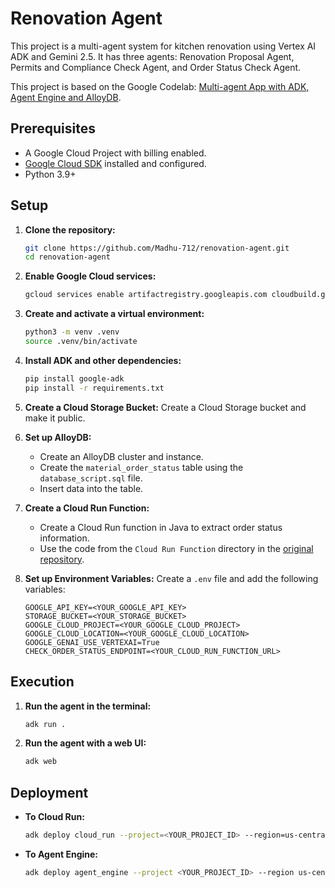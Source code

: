 # Renovation Agent

This project is a multi-agent system for kitchen renovation using Vertex AI ADK and Gemini 2.5. It has three agents: Renovation Proposal Agent, Permits and Compliance Check Agent, and Order Status Check Agent.

This project is based on the Google Codelab: [Multi-agent App with ADK, Agent Engine and AlloyDB](https://codelabs.developers.google.com/multi-agent-app-with-adk).

## Prerequisites

- A Google Cloud Project with billing enabled.
- [Google Cloud SDK](https://cloud.google.com/sdk/docs/install) installed and configured.
- Python 3.9+

## Setup

1.  **Clone the repository:**
    ```bash
    git clone https://github.com/Madhu-712/renovation-agent.git
    cd renovation-agent
    ```

2.  **Enable Google Cloud services:**
    ```bash
    gcloud services enable artifactregistry.googleapis.com cloudbuild.googleapis.com run.googleapis.com aiplatform.googleapis.com
    ```

3.  **Create and activate a virtual environment:**
    ```bash
    python3 -m venv .venv
    source .venv/bin/activate
    ```

4.  **Install ADK and other dependencies:**
    ```bash
    pip install google-adk
    pip install -r requirements.txt
    ```

5.  **Create a Cloud Storage Bucket:**
    Create a Cloud Storage bucket and make it public.

6.  **Set up AlloyDB:**
    - Create an AlloyDB cluster and instance.
    - Create the `material_order_status` table using the `database_script.sql` file.
    - Insert data into the table.

7.  **Create a Cloud Run Function:**
    - Create a Cloud Run function in Java to extract order status information.
    - Use the code from the `Cloud Run Function` directory in the [original repository](https://github.com/AbiramiSukumaran/adk-renovation-agent).

8.  **Set up Environment Variables:**
    Create a `.env` file and add the following variables:
    ```
    GOOGLE_API_KEY=<YOUR_GOOGLE_API_KEY>
    STORAGE_BUCKET=<YOUR_STORAGE_BUCKET>
    GOOGLE_CLOUD_PROJECT=<YOUR_GOOGLE_CLOUD_PROJECT>
    GOOGLE_CLOUD_LOCATION=<YOUR_GOOGLE_CLOUD_LOCATION>
    GOOGLE_GENAI_USE_VERTEXAI=True
    CHECK_ORDER_STATUS_ENDPOINT=<YOUR_CLOUD_RUN_FUNCTION_URL>
    ```

## Execution

1.  **Run the agent in the terminal:**
    ```bash
    adk run .
    ```

2.  **Run the agent with a web UI:**
    ```bash
    adk web
    ```

## Deployment

-   **To Cloud Run:**
    ```bash
    adk deploy cloud_run --project=<YOUR_PROJECT_ID> --region=us-central1 --service_name=renovation-agent --app_name=renovation-app --with_ui ./renovation-agent
    ```

-   **To Agent Engine:**
    ```bash
    adk deploy agent_engine --project <YOUR_PROJECT_ID> --region us-central1 --staging_bucket gs://<YOUR_BUCKET_NAME> --trace_to_cloud renovation-agent
    ```